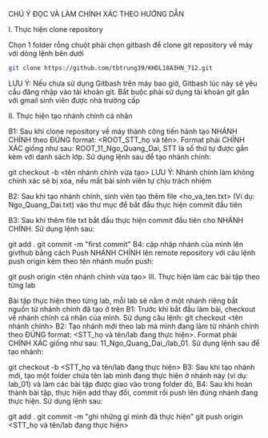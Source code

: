 CHÚ Ý ĐỌC VÀ LÀM CHÍNH XÁC THEO HƯỚNG DẪN

I. Thực hiện clone repository

Chọn 1 folder rỗng chuột phải chọn gitbash để clone git repository về máy với dòng lệnh bên dưới
```bash
git clone https://github.com/tbtrung39/KHDL18A3HN_712.git
```
LƯU Ý: Nếu chưa sử dụng Gitbash trên máy bao giờ, Gitbash lúc này sẽ yêu cầu đăng nhập vào tài khoản git. Bắt buộc phải sử dụng tài khoản git gắn với gmail sinh viên được nhà trường cấp

II. Thực hiện tạo nhánh chính cá nhân

B1: Sau khi clone repository về máy thành công tiến hành tạo NHÁNH CHÍNH theo ĐÚNG format: <ROOT_STT_họ và tên>. Format phải CHÍNH XÁC giống như sau: ROOT_11_Ngo_Quang_Dai, STT là số thứ tự được gắn kèm với danh sách lớp. Sử dụng lệnh sau để tạo nhánh chính:

git checkout -b <tên nhánh chính vừa tạo>
LƯU Ý: Nhánh chính làm không chính xác sẽ bị xóa, nếu mất bài sinh viên tự chịu trách nhiệm

B2: Sau khi tạo nhánh chính, sinh viên tạo thêm file <ho_va_ten.txt> (Ví dụ: Ngo_Quang_Dai.txt) vào thư mục để bắt đầu thực hiện commit đầu tiên

B3: Sau khi thêm file txt bắt đầu thực hiện commit đầu tiên cho NHÁNH CHÍNH. Sử dụng lệnh sau:

git add .
git commit -m "first commit"
B4: cập nhập nhánh của mình lên givthub bằng cách Push NHÁNH CHÍNH lên remote repository với câu lệnh push origin kèm theo tên nhánh muốn push:

git push origin <tên nhánh chính vừa tạo>
III. Thực hiện làm các bài tập theo từng lab

Bài tập thực hiện theo từng lab, mỗi lab sẽ nằm ở một nhánh riêng bắt nguồn từ nhánh chính đã tạo ở trên B1: Trước khi bắt đầu làm bài, checkout về nhánh chính cá nhân của mình. Sử dụng câu lệnh:
git checkout <tên nhánh chính>
B2: Tạo nhánh mới theo lab mà mình đang làm từ nhánh chính theo ĐÚNG format: <STT_họ và tên/lab đang thực hiện>. Format phải CHÍNH XÁC giống như sau: 11_Ngo_Quang_Dai_/lab_01. Sử dụng lệnh sau để tạo nhánh:

git checkout -b <STT_họ và tên/lab đang thực hiện>
B3: Sau khi tạo nhánh mới, tạo một folder chứa tên lab mình đang thực hiện ở nhánh này (ví dụ: lab_01) và làm các bài tập được giao vào trong folder đó, B4: Sau khi hoàn thành bài tập, thực hiện add thay đổi, commit rồi push lên đúng nhánh đang thực hiện. Sử dụng lệnh sau:

git add .
git commit -m "ghi những gì mình đã thực hiện"
git push origin <STT_họ và tên/lab đang thực hiện>
